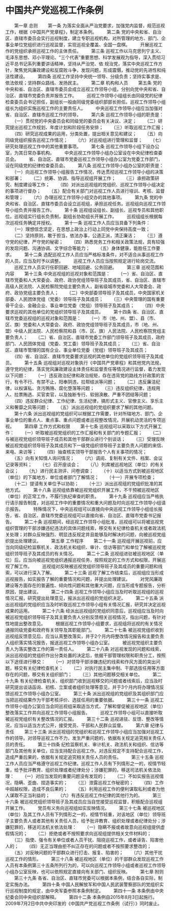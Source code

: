 # 中国共产党巡视工作条例
　　第一章 总则
　　第一条 为落实全面从严治党要求，加强党内监督，规范巡视工作，根据《中国共产党章程》，制定本条例。
　　第二条 党的中央和省、自治区、直辖市委员会实行巡视制度，建立专职巡视机构，对所管理的地方、部门、企事业单位党组织进行巡视监督，实现巡视全覆盖、全国一盘棋。
　　开展巡视工作的党组织承担巡视工作的主体责任。
　　第三条 巡视工作以马克思列宁主义、毛泽东思想、邓小平理论、“三个代表”重要思想、科学发展观为指导，深入贯彻习近平总书记系列重要讲话精神，坚持从严治党、依 规治党，落实中央巡视工作方针，聚焦党风廉政建设和反腐败斗争，发现问题，形成震慑，推动党的先进性和纯洁性建设。
　　第四条 巡视工作坚持中央统一领导、分级负责；坚持实事求是、依法依规；坚持群众路线、发扬民主。
　　第二章 机构和人员
　　第五条 党的中央和省、自治区、直辖市委员会成立巡视工作领导小组，分别向党中央和省、自治区、直辖市党委负责并报告工作。
　　巡视工作领导小组组长由同级党的纪律检查委员会书记担任，副组长一般由同级党委组织部部长担任。巡视工作领导小组组长为组织实施巡视工作的主要责任人。
　　中央巡视工作领导小组应当加强对省、自治区、直辖市巡视工作的领导。
　　第六条 巡视工作领导小组的职责是：
　　（一）贯彻党的中央委员会和同级党的委员会有关决议、决定；
　　（二）研究提出巡视工作规划、年度计划和阶段任务安排；
　　（三）听取巡视工作汇报；
　　（四）研究巡视成果的运用，分类处置，提出相关意见和建议；
　　（五）向同级党组织报告巡视工作情况；
　　（六）对巡视组进行管理和监督；
　　（七）研究处理巡视工作中的其他重要事项。
　　第七条 巡视工作领导小组下设办公室，为其日常办事机构。
　　中央巡视工作领导小组办公室设在中央纪律检查委员会。
　　省、自治区、直辖市党委巡视工作领导小组办公室为党委工作部门，设在同级党的纪律检查委员会。
　　第八条 巡视工作领导小组办公室的职责是：
　　（一）向巡视工作领导小组报告工作情况，传达贯彻巡视工作领导小组的决策和部署；
　　（二）统筹、协调、指导巡视组开展工作；
　　（三）承担政策研究、制度建设等工作；
　　（四）对派出巡视组的党组织、巡视工作领导小组决定的事项进行督办；
　　（五）配合有关部门对巡视工作人员进行培训、考核、监督和管理；
　　（六）办理巡视工作领导小组交办的其他事项。
　　第九条 党的中央和省、自治区、直辖市委员会设立巡视组，承担巡视任务。巡视组向巡视工作领导小组负责并报告工作。
　　第十条 巡视组设组长、副组长、巡视专员和其他职位。巡视组实行组长负责制，副组长协助组长开展工作。
　　巡视组组长根据每次巡视任务确定并授权。
　　第十一条 巡视工作人员应当具备下列条件：
　　（一）理想信念坚定，在思想上政治上行动上同党中央保持高度一致；
　　（二）坚持原则，敢于担当，依法办事，公道正派，清正廉洁；
　　（三）遵守党的纪律，严守党的秘密；
　　（四）熟悉党务工作和相关政策法规，具有较强的发现问题、沟通协调、文字综合等能力；
　　（五）身体健康，能胜任工作要求。
　　第十二条 选配巡视工作人员应当严格标准条件，对不适合从事巡视工作的人员，应当及时予以调整。
　　巡视工作人员应当按照规定进行轮岗交流。
　　巡视工作人员实行任职回避、地域回避、公务回避。
　　第三章 巡视范围和内容
　　第十三条 中央巡视组的巡视对象和范围是：
　　（一）省、自治区、直辖市党委和人大常委会、政府、政协党组领导班子及其成员，省、自治区、直辖市高级人民法院、人民检察院党组主要负责人，副省级城市党委和人大常委会、政府、政协党组主要负责人；
　　（二）中央部委领导班子及其成员，中央国家机关部委、人民团体党组（党委）领导班子及其成员；
　　（三）中央管理的国有重要骨干企业、金融企业、事业单位党委（党组）领导班子及其成员；
　　（四）中央要求巡视的其他单位的党组织领导班子及其成员。
　　第十四条 省、自治区、直辖市党委巡视组的巡视对象和范围是：
　　（一）市（地、州、盟）、县（市、区、旗）党委和人大常委会、政府、政协党组领导班子及其成员，市（地、州、盟）中级人民法院、人民检察院和县（市、区、旗）人民法院、人民检察院党组主要负责人；
　　（二）省、自治区、直辖市党委工作部门领导班子及其成员，政府部门、人民团体党组（党委、党工委）领导班子及其成员；
　　（三）省、自治区、直辖市管理的国有企业、事业单位党委（党组）领导班子及其成员；
　　（四）省、自治区、直辖市党委要求巡视的其他单位的党组织领导班子及其成员。
　　第十五条 巡视组对巡视对象执行《中国共产党章程》和其他党内法规，遵守党的纪律，落实党风廉政建设主体责任和监督责任等情况进行监督，着力发现以下问题：
　　（一）违反政治纪律和政治规矩，存在违背党的路线方针政策的言行，有令不行、有禁不止，阳奉阴违，拉帮结派等问题；
　　（二）违反廉洁纪律，以权谋私、贪污贿赂、腐化堕落等问题；
　　（三）违反组织纪律，违规用人、拉票贿选、买官卖官，以及独断专行、软弱涣散、严重不团结等问题；
　　（四）违反群众纪律、工作纪律、生活纪律，搞形式主义、官僚主义、享乐主义和奢靡之风等问题；
　　（五）派出巡视组的党组织要求了解的其他问题。
　　第十六条 派出巡视组的党组织可以根据工作需要，针对所辖地方、部门、企事业单位的重点人、重点事、重点问题或者巡视整改情况，开展机动灵活的专项巡视。
　　第四章 工作方式和权限
　　第十七条 巡视组可以采取以下方式开展工作：
　　（一）听取被巡视党组织的工作汇报和有关部门的专题汇报；
　　（二）与被巡视党组织领导班子成员和其他干部群众进行个别谈话；
　　（三）受理反映被巡视党组织领导班子及其成员和下一级党组织领导班子主要负责人问题的来信、来电、来访等；
　　（四）抽查核实领导干部报告个人有关事项的情况；
　　（五）向有关知情人询问情况；
　　（六）调阅、复制有关文件、档案、会议记录等资料；
　　（七）召开座谈会；
　　（八）列席被巡视地区（单位）的有关会议；
　　（九）进行民主测评、问卷调查；
　　（十）以适当方式到被巡视地区（单位）的下属地方、单位或者部门了解情况；
　　（十一）开展专项检查；
　　（十二）提请有关单位予以协助；
　　（十三）派出巡视组的党组织批准的其他方式。
　　第十八条 巡视组依靠被巡视党组织开展工作，不干预被巡视地区（单位）的正常工作，不履行执纪审查的职责。
　　第十九条 巡视组应当严格执行请示报告制度，对巡视工作中的重要情况和重大问题及时向巡视工作领导小组请示报告。
　　特殊情况下，中央巡视组可以直接向中央巡视工作领导小组组长报告，省、自治区、直辖市党委巡视组可以直接向省、自治区、直辖市党委书记报告。
　　第二十条 巡视期间，经巡视工作领导小组批准，巡视组可以将被巡视党组织管理的干部涉嫌违纪违法的具体问题线索，移交有关纪律检查机关或者政法机关处理；对群众反映强烈、明显违反规定并且能够及时解决的问题，向被巡视党组织提出处理建议。
　　第五章 工作程序
　　第二十一条 巡视组开展巡视前，应当向同级纪检监察机关、政法机关和组织、审计、信访等部门和单位了解被巡视党组织领导班子及其成员的有关情况。
　　第二十二条 巡视组进驻被巡视地区（单位）后，应当向被巡视党组织通报巡视任务，按照规定的工作方式和权限，开展巡视了解工作。
　　巡视组对反映被巡视党组织领导班子及其成员的重要问题和线索，可以进行深入了解。
　　第二十三条 巡视了解工作结束后，巡视组应当形成巡视报告，如实报告了解的重要情况和问题，并提出处理建议。
　　对党风廉政建设等方面存在的普遍性、倾向性问题和其他重大问题，应当形成专题报告，分析原因，提出建议。
　　第二十四条 巡视工作领导小组应当及时听取巡视组的巡视情况汇报，研究提出处理意见，报派出巡视组的党组织决定。
　　第二十五条 派出巡视组的党组织应当及时听取巡视工作领导小组有关情况汇报，研究并决定巡视成果的运用。
　　第二十六条 经派出巡视组的党组织同意后，巡视组应当及时向被巡视党组织领导班子及其主要负责人分别反馈相关巡视情况，指出问题，有针对性地提出整改意见。
　　根据巡视工作领导小组要求，巡视组将巡视的有关情况通报同级党委和政府有关领导及其职能部门。
　　第二十七条 被巡视党组织收到巡视组反馈意见后，应当认真整改落实，并于2个月内将整改情况报告和主要负责人组织落实情况报告，报送巡视工作领导小组办公室。
　　被巡视党组织主要负责人为落实整改工作的第一责任人。
　　第二十八条 对巡视发现的问题和线索，派出巡视组的党组织作出分类处置的决定后，依据干部管理权限和职责分工，按照以下途径进行移交：
　　（一）对领导干部涉嫌违纪的线索和作风方面的突出问题，移交有关纪律检查机关；
　　（二）对执行民主集中制、干部选拔任用等方面存在的问题，移交有关组织部门；
　　（三）其他问题移交相关单位。
　　第二十九条 有关纪律检查机关、组织部门收到巡视移交的问题或者线索后，应当及时研究提出谈话函询、初核、立案或者组织处理等意见，并于3个月内将办理情况反馈巡视工作领导小组办公室。
　　第三十条 派出巡视组的党组织及其组织部门应当把巡视结果作为干部考核评价、选拔任用的重要依据。
　　第三十一条 巡视工作领导小组办公室应当会同巡视组采取适当方式，了解和督促被巡视地区（单位）整改落实工作并向巡视工作领导小组报告。
　　巡视工作领导小组可以直接听取被巡视党组织有关整改情况的汇报。
　　第三十二条 巡视进驻、反馈、整改等情况，应当以适当方式公开，接受党员、干部和人民群众监督。
　　第六章 纪律与责任
　　第三十三条 派出巡视组的党组织和巡视工作领导小组应当加强对巡视工作的领导。对领导巡视工作不力，发生严重问题的，依据有关规定追究相关责任人员的责任。
　　第三十四条 纪检监察机关、审计机关、政法机关和组织、信访等部门及其他有关单位，应当支持配合巡视工作。对违反规定不支持配合巡视工作，造成严重后果的，依据有关规定追究相关责任人员的责任。
　　第三十五条 巡视工作人员应当严格遵守巡视工作纪律。巡视工作人员有下列情形之一的，视情节轻重，给予批评教育、组织处理或者纪律处分；涉嫌犯罪的，移送司法机关依法处理：
　　（一）对应当发现的重要问题没有发现的；
　　（二）不如实报告巡视情况，隐瞒、歪曲、捏造事实的；
　　（三）泄露巡视工作秘密的；
　　（四）工作中超越权限，造成不良后果的；
　　（五）利用巡视工作的便利谋取私利或者为他人谋取不正当利益的；
　　（六）有违反巡视工作纪律的其他行为的。
　　第三十六条 被巡视党组织领导班子及其成员应当自觉接受巡视监督，积极配合巡视组开展工作。
　　党员有义务向巡视组如实反映情况。
　　第三十七条 被巡视地区（单位）及其工作人员有下列情形之一的，视情节轻重，对该地区（单位）领导班子主要负责人或者其他有关责任人员，给予批评教育、组织处理或者纪律处分；涉嫌犯罪的，移送司法机关依法处理：
　　（一）隐瞒不报或者故意向巡视组提供虚假情况的；
　　（二）拒绝或者不按照要求向巡视组提供相关文件材料的；
　　（三）指使、强令有关单位或者人员干扰、阻挠巡视工作，或者诬告、陷害他人的；
　　（四）无正当理由拒不纠正存在的问题或者不按照要求整改的；
　　（五）对反映问题的干部群众进行打击、报复、陷害的；
　　（六）其他干扰巡视工作的情形。
　　第三十八条 被巡视地区（单位）的干部群众发现巡视工作人员有本条例第三十五条所列行为的，可以向巡视工作领导小组或者巡视工作领导小组办公室反映，也可以依照规定直接向有关部门、组织反映。
　　第七章 附则
　　第三十九条 各省、自治区、直辖市党委可以根据本条例，结合各自实际，制定实施办法。
　　第四十条 中国人民解放军和中国人民武装警察部队的党组织实行巡视制度的规定，由中央军委参照本条例制定。
　　第四十一条 本条例由中央纪委会同中央组织部解释。
　　第四十二条 本条例自2015年8月3日起施行。2009年7月2日中共中央印发的《中国共产党巡视工作条例（试行）》同时废止。


